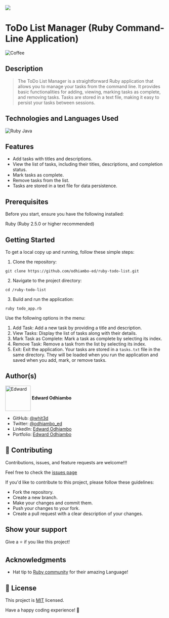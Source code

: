 ![](https://img.shields.io/badge/Microverse-blueviolet)

# ToDo List Manager (Ruby Command-Line Application)

![Coffee](https://github.com/odhiambo-ed/animated-gifs/blob/master/Coffee/hug-in-a-cup.gif?raw=true)

## Description

> The ToDo List Manager is a straightforward Ruby application that allows you to manage your tasks from the command line. It provides basic functionalities for adding, viewing, marking tasks as complete, and removing tasks. Tasks are stored in a text file, making it easy to persist your tasks between sessions.



## Technologies and Languages Used


![Ruby](https://icongr.am/devicon/ruby-original.svg?size=100&color=currentColor) Java

## Features

- Add tasks with titles and descriptions.
- View the list of tasks, including their titles, descriptions, and completion status.
- Mark tasks as complete.
- Remove tasks from the list.
- Tasks are stored in a text file for data persistence.

## Prerequisites

Before you start, ensure you have the following installed:

Ruby (Ruby 2.5.0 or higher recommended)

## Getting Started

To get a local copy up and running, follow these simple steps:

1. Clone the repository:

```
git clone https://github.com/odhiambo-ed/ruby-todo-list.git
```

2. Navigate to the project directory:

```
cd /ruby-todo-list
```

3. Build and run the application:

```
ruby todo_app.rb
```
Use the following options in the menu:

1. Add Task: Add a new task by providing a title and description.
2. View Tasks: Display the list of tasks along with their details.
3. Mark Task as Complete: Mark a task as complete by selecting its index.
4. Remove Task: Remove a task from the list by selecting its index.
5. Exit: Exit the application.
Your tasks are stored in a `tasks.txt` file in the same directory. They will be loaded when you run the application and saved when you add, mark, or remove tasks.


## Author(s)

  <a href="https://github.com/white3d" target="blank"><img align="center"
        src="https://github.com/white3d/GitHub-User-Content/blob/main/Passport_Ed-M.png"
        alt="Edward" height="80" width="80"/></a>   **Edward Odhiambo**

- GitHub: [@whit3d](https://github.com/odhiambo-ed)
- Twitter: [@odhiambo_ed](https://twitter.com/odhiambo_ed)
- LinkedIn: [Edward Odhiambo](https://www.linkedin.com/in/edward-odhiambo/)
- Portfolio: [Edward Odhiambo](https://edwardodhiambo.com/)

## 🤝 Contributing

Contributions, issues, and feature requests are welcome!!!

Feel free to check the [issues page](https://github.com/odhiambo-ed/ruby-todo-list.git/issues)

If you'd like to contribute to this project, please follow these guidelines:

- Fork the repository.
- Create a new branch.
- Make your changes and commit them.
- Push your changes to your fork.
- Create a pull request with a clear description of your changes.

## Show your support

Give a ⭐️ if you like this project!

## Acknowledgments

- Hat tip to [Ruby community](https://www.ruby-lang.org/en/) for their amazing Language!

## 📝 License

This project is [MIT](./LICENSE) licensed.

Have a happy coding experience! 💪
